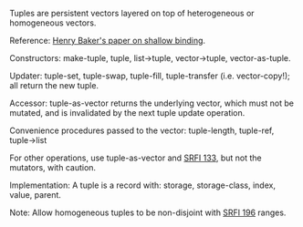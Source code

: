 Tuples are persistent vectors layered on top of heterogeneous or homogeneous vectors.

Reference: [Henry Baker's paper on shallow binding](http://home.pipeline.com/~hbaker1/ShallowBinding.html).

Constructors: make-tuple, tuple, list->tuple, vector->tuple, vector-as-tuple.

Updater:  tuple-set, tuple-swap, tuple-fill, tuple-transfer (i.e. vector-copy!);
all return the new tuple.

Accessor: tuple-as-vector returns the underlying vector, which must not be mutated,
and is invalidated by the next tuple update operation.

Convenience procedures passed to the vector: tuple-length, tuple-ref, tuple->list

For other operations, use tuple-as-vector and
[SRFI 133](https://srfi.schemers.org/srfi-133/srfi-133.html),
but not the mutators, with caution.

Implementation:  A tuple is a record with: storage, storage-class, index, value, parent.

Note: Allow homogeneous tuples to be non-disjoint with
[SRFI 196](https://srfi.schemers.org/srfi-196/srfi-196.html) ranges.
